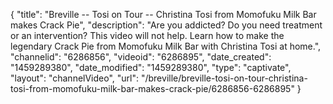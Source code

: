 {
    "title": "Breville -- Tosi on Tour  -- Christina Tosi from Momofuku Milk Bar makes Crack Pie",
    "description": "Are you addicted? Do you need treatment or an intervention? This video will not help. Learn how to make the legendary Crack Pie from Momofuku Milk Bar with Christina Tosi at home.",
    "channelid": "6286856",
    "videoid": "6286895",
    "date_created": "1459289380",
    "date_modified": "1459289380",
    "type": "captivate",
    "layout": "channelVideo",
    "url": "\/breville\/breville-tosi-on-tour-christina-tosi-from-momofuku-milk-bar-makes-crack-pie\/6286856-6286895"
}